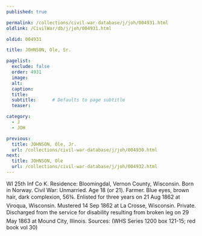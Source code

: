 ```yaml
---
published: true

permalink: /collections/civil-war-database/j/joh/004931.html
oldlink: /CivilWar/db/j/joh/004931.html

oldid: 004931

title: JOHNSON, Ole, Sr.

pagelist:
  exclude: false
  order: 4931
  image: 
  alt:
  caption:
  title:
  subtitle:      # Defaults to page subtitle
  teaser:

category: 
  - J 
  - JOH

previous:
  title: JOHNSON, Ole, Jr.
  url: /collections/civil-war-database/j/joh/004930.html  
next:
  title: JOHNSON, Ole
  url: /collections/civil-war-database/j/joh/004932.html   
---
```

WI 25th Inf Co K. Residence: Bloomingdal, Vernon County, Wisconsin. Born in Norway. Civil War: Unmarried. Age 18 (or 21). Farmer. Blue eyes, brown hair, dark complexion, 5&#146;6&frac34;&#148;. Enlisted for three years on 21 Aug 1862 at Viroqua, Wisconsin. Mustered 14 Sep 1862 at La Crosse, Wisconsin. Private. Discharged from the service for disability &#147;resulting from broken leg&#148; on 29 May 1863 at Mound City, Illinois. Sources: (WHS Series 1200 box 121-15; red book vol 30)
